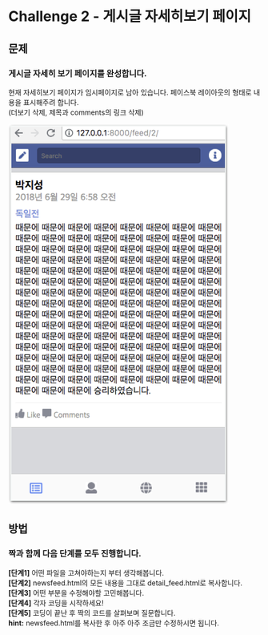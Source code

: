 # Challenge 2 - 게시글 자세히보기 페이지

## 문제

### 게시글 자세히 보기 페이지를 완성합니다.

현재 자세히보기 페이지가 임시페이지로 남아 있습니다. 페이스북 레이아웃의 형태로 내용을 표시해주려 합니다.  
\(더보기 삭제, 제목과 comments의 링크 삭제\)

![&#xBAA9;&#xD45C;](../../.gitbook/assets/image%20%2864%29.png)

## 방법

### 짝과 함께 다음 단계를 모두 진행합니다.

**\[단계1\]** 어떤 파일을 고쳐야하는지 부터 생각해봅니다.  
**\[단계2\]** newsfeed.html의 모든 내용을 그대로 detail\_feed.html로 복사합니다.  
**\[단계3\]** 어떤 부분을 수정해야할 고민해봅니다.  
**\[단계4\]** 각자 코딩을 시작하세요!  
**\[단계5\]** 코딩이 끝난 후 짝의 코드를 살펴보며 질문합니다.  
**hint:** newsfeed.html를 복사한 후 아주 아주 조금만 수정하시면 됩니다.

